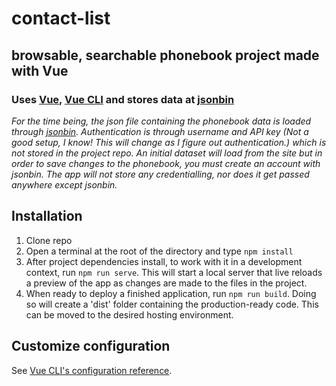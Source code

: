 # contact-list

## browsable, searchable phonebook project made with Vue

### Uses [Vue](https://vuejs.org/), [Vue CLI](https://cli.vuejs.org/) and stores data at [jsonbin](https://jsonbin.org/)

_For the time being, the json file containing the phonebook data is loaded through [jsonbin](https://jsonbin.org/). Authentication is through username and API key (Not a good setup, I know! This will change as I figure out authentication.) which is not stored in the project repo. An initial dataset will load from the site but in order to save changes to the phonebook, you must create an account with jsonbin. The app will not store any credentialling, nor does it get passed anywhere except jsonbin._

## Installation

1. Clone repo
2. Open a terminal at the root of the directory and type `npm install`
3. After project dependencies install, to work with it in a development context, run `npm run serve`. This will start a local server that live reloads a preview of the app as changes are made to the files in the project.
4. When ready to deploy a finished application, run `npm run build`. Doing so will create a 'dist' folder containing the production-ready code. This can be moved to the desired hosting environment.

## Customize configuration

See [Vue CLI's configuration reference](https://cli.vuejs.org/config/).
